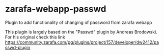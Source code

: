 zarafa-webapp-passwd
====================

Plugin to add functionality of changing of password from zarafa webapp

This plugin is largely based on the "Passwd" plugin by
Andreas Brodowski. For his original check this link https://community.zarafa.com/pg/plugins/project/157/developer/dw2412/passwd-plugin